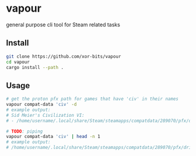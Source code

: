 # vapour

general purpose cli tool for Steam related tasks

## Install
```bash
git clone https://github.com/xor-bits/vapour
cd vapour
cargo install --path .
```

## Usage
```bash
# get the proton pfx path for games that have 'civ' in their names
vapour compat-data 'civ' -d
# example output:
# Sid Meier's Civilization VI:
# - /home/username/.local/share/Steam/steamapps/compatdata/289070/pfx/drive_c

# TODO: piping
vapour compat-data 'civ' | head -n 1
# example output:
# /home/username/.local/share/Steam/steamapps/compatdata/289070/pfx/drive_c
```
